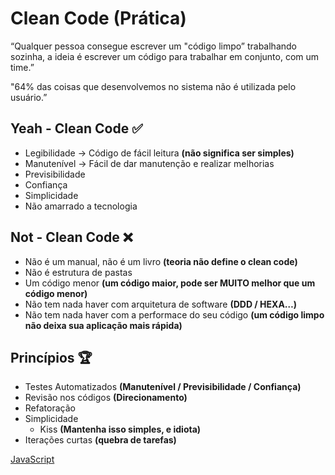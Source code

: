 # Clean Code (Prática)

“Qualquer pessoa consegue escrever um "código limpo” trabalhando sozinha, a ideia é escrever um código para trabalhar em conjunto, com um time.”

"64% das coisas que desenvolvemos no sistema não é utilizada pelo usuário.”

## Yeah - Clean Code  ✅

- Legibilidade → Código de fácil leitura **(não significa ser simples)**
- Manutenível → Fácil de dar manutenção e realizar melhorias
- Previsibilidade
- Confiança
- Simplicidade
- Não amarrado a tecnologia

## Not - Clean Code ❌

- Não é um manual, não é um livro **(teoria não define o clean code)**
- Não é estrutura de pastas
- Um código menor **(um código maior, pode ser MUITO melhor que um código menor)**
- Não tem nada haver com arquitetura de software **(DDD / HEXA…)**
- Não tem nada haver com a performace do seu código **(um código limpo não deixa sua aplicação mais rápida)**

## Princípios 🏆

- Testes Automatizados **(Manutenível / Previsibilidade / Confiança)**
- Revisão nos códigos **(Direcionamento)**
- Refatoração
- Simplicidade
    - Kiss **(Mantenha isso simples, e idiota)**
- Iterações curtas **(quebra de tarefas)**

[JavaScript](https://www.notion.so/JavaScript-185866cb54884b17b450a9cc97e5953a?pvs=21)

